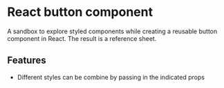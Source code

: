 # React button component

A sandbox to explore styled components while creating a reusable button component in React. The result is a reference sheet.

## Features

-   Different styles can be combine by passing in the indicated props